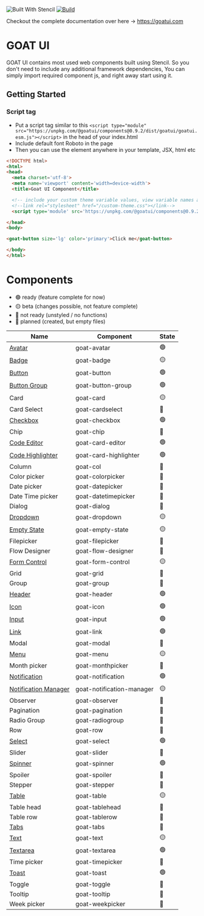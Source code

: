 ![Built With Stencil](https://img.shields.io/badge/-Built%20With%20Stencil-16161d.svg?logo=data%3Aimage%2Fsvg%2Bxml%3Bbase64%2CPD94bWwgdmVyc2lvbj0iMS4wIiBlbmNvZGluZz0idXRmLTgiPz4KPCEtLSBHZW5lcmF0b3I6IEFkb2JlIElsbHVzdHJhdG9yIDE5LjIuMSwgU1ZHIEV4cG9ydCBQbHVnLUluIC4gU1ZHIFZlcnNpb246IDYuMDAgQnVpbGQgMCkgIC0tPgo8c3ZnIHZlcnNpb249IjEuMSIgaWQ9IkxheWVyXzEiIHhtbG5zPSJodHRwOi8vd3d3LnczLm9yZy8yMDAwL3N2ZyIgeG1sbnM6eGxpbms9Imh0dHA6Ly93d3cudzMub3JnLzE5OTkveGxpbmsiIHg9IjBweCIgeT0iMHB4IgoJIHZpZXdCb3g9IjAgMCA1MTIgNTEyIiBzdHlsZT0iZW5hYmxlLWJhY2tncm91bmQ6bmV3IDAgMCA1MTIgNTEyOyIgeG1sOnNwYWNlPSJwcmVzZXJ2ZSI%2BCjxzdHlsZSB0eXBlPSJ0ZXh0L2NzcyI%2BCgkuc3Qwe2ZpbGw6I0ZGRkZGRjt9Cjwvc3R5bGU%2BCjxwYXRoIGNsYXNzPSJzdDAiIGQ9Ik00MjQuNywzNzMuOWMwLDM3LjYtNTUuMSw2OC42LTkyLjcsNjguNkgxODAuNGMtMzcuOSwwLTkyLjctMzAuNy05Mi43LTY4LjZ2LTMuNmgzMzYuOVYzNzMuOXoiLz4KPHBhdGggY2xhc3M9InN0MCIgZD0iTTQyNC43LDI5Mi4xSDE4MC40Yy0zNy42LDAtOTIuNy0zMS05Mi43LTY4LjZ2LTMuNkgzMzJjMzcuNiwwLDkyLjcsMzEsOTIuNyw2OC42VjI5Mi4xeiIvPgo8cGF0aCBjbGFzcz0ic3QwIiBkPSJNNDI0LjcsMTQxLjdIODcuN3YtMy42YzAtMzcuNiw1NC44LTY4LjYsOTIuNy02OC42SDMzMmMzNy45LDAsOTIuNywzMC43LDkyLjcsNjguNlYxNDEuN3oiLz4KPC9zdmc%2BCg%3D%3D&colorA=16161d&style=flat-square)
[![Build](https://github.com/goatui/components/workflows/Build/badge.svg)](https://github.com/goatui/components/actions?workflow=Build)

Checkout the complete documentation over here -> https://goatui.com

# GOAT UI

GOAT UI contains most used web components built using Stencil. So you don't need to include any additional framework
dependencies, You can simply import required component js, and right away start using it.

## Getting Started

### Script tag

- Put a script tag similar to
  this `<script type="module" src="https://unpkg.com/@goatui/components@0.9.2/dist/goatui/goatui.esm.js"></script>` in
  the head of your index.html
- Include default font Roboto in the page
- Then you can use the element anywhere in your template, JSX, html etc

```html
<!DOCTYPE html>
<html>
<head>
  <meta charset='utf-8'>
  <meta name='viewport' content='width=device-width'>
  <title>Goat UI Component</title>

  <!-- include your custom theme variable values, view variable names at https://unpkg.com/@goatui/components@0.9.2/dist/goatui/assets/styles/theme.css -->
  <!--link rel="stylesheet" href="/custom-theme.css"></link-->
  <script type='module' src='https://unpkg.com/@goatui/components@0.9.2/dist/goatui/goatui.esm.js'></script>

</head>
<body>

<goat-button size='lg' color='primary'>Click me</goat-button>

</body>
</html>
```

# Components

- 🟢 ready (feature complete for now)
- 🟡 beta (changes possible, not feature complete)
- 🔴 not ready (unstyled / no functions)
- 🔵 planned (created, but empty files)

| Name                                                                       | Component             | State |
|----------------------------------------------------------------------------|-----------------------|-------|
| [Avatar](https://goatui.com/components/avatar)                             | goat-avatar           | 🟢    |
| [Badge](https://goatui.com/components/badge)                               | goat-badge            | 🟡    |
| [Button](https://goatui.com/components/button)                             | goat-button           | 🟢    |
| [Button Group](https://goatui.com/components/button-group)                 | goat-button-group     | 🟢    |
| Card                                                                       | goat-card             | 🟡    |
| Card Select                                                                | goat-cardselect       | 🔵    |
| [Checkbox](https://goatui.com/components/checkbox)                         | goat-checkbox         | 🟢    |
| Chip                                                                       | goat-chip             | 🔵    |
| [Code Editor](https://goatui.com/components/code-editor)                   | goat-card-editor      | 🟢    |
| [Code Highlighter](https://goatui.com/components/code-highlighter)         | goat-card-highlighter | 🟢    |
| Column                                                                     | goat-col              | 🔵    |
| Color picker                                                               | goat-colorpicker      | 🔵    |
| Date picker                                                                | goat-datepicker       | 🔵    |
| Date Time picker                                                           | goat-datetimepicker   | 🔵    |
| Dialog                                                                     | goat-dialog           | 🔵    |
| [Dropdown](https://goatui.com/components/goat-dropdown)                    | goat-dropdown         | 🟡    |
| [Empty State](https://goatui.com/components/goat-empty-state)              | goat-empty-state      | 🟡    |
| Filepicker                                                                 | goat-filepicker       | 🔵    |
| Flow Designer                                                              | goat-flow-designer    | 🔵    |
| [Form Control](https://goatui.com/components/goat-form-control)            | goat-form-control     | 🟡    |
| Grid                                                                       | goat-grid             | 🔵    |
| Group                                                                      | goat-group            | 🔵    |
| [Header](https://goatui.com/components/header)                             | goat-header           | 🟢    |
| [Icon](https://goatui.com/components/icon)                                 | goat-icon             | 🟢    |
| [Input](https://goatui.com/components/input)                               | goat-input            | 🟢    |
| [Link](https://goatui.com/components/link)                                 | goat-link             | 🟢    |
| Modal                                                                      | goat-modal            | 🔵    |
| [Menu](https://goatui.com/components/menu)                                 | goat-menu             | 🟡    |
| Month picker                                                               | goat-monthpicker      | 🔵    |
| [Notification](https://goatui.com/components/notification)                 | goat-notification            | 🟢    |
| [Notification Manager](https://goatui.com/components/notification-manager) | goat-notification-manager            | 🟡    |
| Observer                                                                   | goat-observer         | 🔵    |
| Pagination                                                                 | goat-pagination       | 🔵    |
| Radio Group                                                                | goat-radiogroup       | 🔵    |
| Row                                                                        | goat-row              | 🔵    |
| [Select](https://goatui.com/components/select)                             | goat-select           | 🟢    |
| Slider                                                                     | goat-slider           | 🔵    |
| [Spinner](https://goatui.com/components/spinner)                           | goat-spinner          | 🟢    |
| Spoiler                                                                    | goat-spoiler          | 🔵    |
| Stepper                                                                    | goat-stepper          | 🔵    |
| [Table](https://goatui.com/components/table)                               | goat-table            | 🟡    |
| Table head                                                                 | goat-tablehead        | 🔵    |
| Table row                                                                  | goat-tablerow         | 🔵    |
| [Tabs](https://goatui.com/components/tabs)                                 | goat-tabs             | 🔵    |
| [Text](https://goatui.com/components/text)                                 | goat-text             | 🟡    |
| [Textarea](https://goatui.com/components/textarea)                         | goat-textarea         | 🟢    |
| Time picker                                                                | goat-timepicker       | 🔵    |
| [Toast](https://goatui.com/components/toast)                               | goat-toast          | 🟢   |
| Toggle                                                                     | goat-toggle           | 🔵    |
| Tooltip                                                                    | goat-tooltip          | 🔵    |
| Week picker                                                                | goat-weekpicker       | 🔵    |
